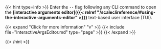 ---
---

{{< hint type=info >}}
Enter the `--` flag following any CLI command to open the **[interactive arguments editor]({{< relref "/scaleclireference/#using-the-interactive-arguments-editor" >}})** text-based user interface (TUI).

{{< expand "Click for more information" "v" >}}
{{< include file="InteractiveArgsEditor.md" type="page" >}}
{{< /expand >}}

{{< /hint >}}
